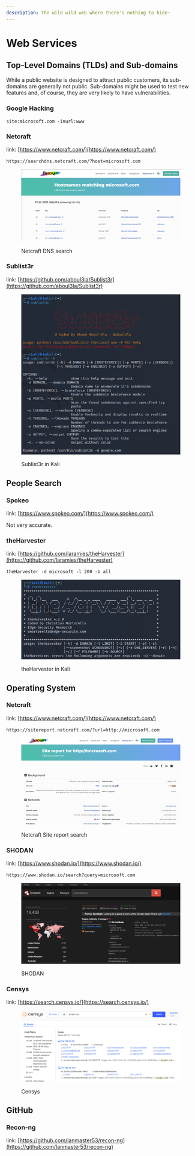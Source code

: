 ```yaml
---
description: The wild wild web where there's nothing to hide~
---
```


# Web Services

## Top-Level Domains (TLDs) and Sub-domains

While a public website is designed to attract public customers, its sub-domains are generally not public. Sub-domains might be used to test new features and, of course, they are very likely to have vulnerabilities.

### Google Hacking

```
site:microsoft.com -inurl:www
```

### Netcraft

link: [https://www.netcraft.com/](https://www.netcraft.com/)

```
https://searchdns.netcraft.com/?host=microsoft.com
```

<figure><img src="../../.gitbook/assets/image (1) (1) (1).png" alt=""><figcaption><p>Netcraft DNS search</p></figcaption></figure>

### Sublist3r

link: [https://github.com/aboul3la/Sublist3r](https://github.com/aboul3la/Sublist3r)

<figure><img src="../../.gitbook/assets/image.png" alt=""><figcaption><p>Sublist3r in Kali</p></figcaption></figure>

## People Search

### Spokeo

link: [https://www.spokeo.com/](https://www.spokeo.com/)

Not very accurate.

### theHarvester

link: [https://github.com/laramies/theHarvester](https://github.com/laramies/theHarvester)

```
theHarvester -d microsoft -l 200 -b all
```

<figure><img src="../../.gitbook/assets/image (3).png" alt=""><figcaption><p>theHarvester in Kali</p></figcaption></figure>

## Operating System

### Netcraft

link: [https://www.netcraft.com/](https://www.netcraft.com/)

```
https://sitereport.netcraft.com/?url=http://microsoft.com
```

<figure><img src="../../.gitbook/assets/image (4).png" alt=""><figcaption><p>Netcraft Site report search</p></figcaption></figure>

### SHODAN

link: [https://www.shodan.io/](https://www.shodan.io/)

```
https://www.shodan.io/search?query=microsoft.com
```

<figure><img src="../../.gitbook/assets/image (1) (1).png" alt=""><figcaption><p>SHODAN</p></figcaption></figure>

### Censys

link: [https://search.censys.io/](https://search.censys.io/)

<figure><img src="../../.gitbook/assets/image (2) (1).png" alt=""><figcaption><p>Censys</p></figcaption></figure>

## GitHub

### Recon-ng

link: [https://github.com/lanmaster53/recon-ng](https://github.com/lanmaster53/recon-ng)

